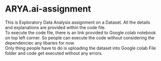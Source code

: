 # ARYA.ai-assignment
This is Exploratory Data Analysis assignment on a Dataset.
All the details and explanations are provided within the code file.<br />  To execute the code file, there is an link provided to Google colab notebook on top left corner. So people can execute the code without considering the dependenciec any libaries for now.<br/> Only thing people have to do is uploading the dataset into Google colab File folder and code get executed without any errors.
